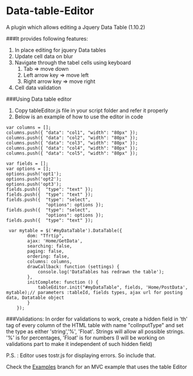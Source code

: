 Data-table-Editor
=================

A plugin which allows editing a Jquery Data Table (1.10.2)

###It provides following features:
1. In place editing for jquery Data tables
2. Update cell data on blur
3. Navigate through the tabel cells using keyboard
   1. Tab => move down
   2. Left arrow key => move left
   3. Right arrow key => move right
4. Cell data validation

###Using Data table editor

1. Copy tableEditor.js file in your script folder and refer it properly
2. Below is an example of how to use the editor in code

```
var columns = [];
columns.push({ "data": "col1", "width": "80px" });
columns.push({ "data": "col2", "width": "80px" });
columns.push({ "data": "col3", "width": "80px" });
columns.push({ "data": "col4", "width": "80px" });
columns.push({ "data": "col5", "width": "80px" });

var fields = [];
var options = [];
options.push('opt1');
options.push('opt2');
options.push('opt3');
fields.push({  "type": "text" });
fields.push({  "type": "text" });
fields.push({  "type": "select",
               "options": options });
fields.push({  "type": "select",
               "options": options });
fields.push({  "type": "text" });

 var mytable = $('#myDataTable').DataTable({
        dom: "Tfrtip",
        ajax: 'Home/GetData',
        searching: false,
        paging: false,
        ordering: false,
        columns: columns,
        drawCallback: function (settings) {
            console.log('DataTables has redrawn the table');
        },
        initComplete: function () {
            tableEditor.init("#myDataTable", fields, 'Home/PostData', mytable);// parameters :tableId, fields types, ajax url for posting data, Datatable object
        }
    });

```

###Validations:
In order for validations to work, create a hidden field in 'th' tag of every column of the HTML table with name "colInputType" and set the type as either 'string','%', 'Float'. Strings will allow all possible strings. '%' is for percentages, 'Float' is for numbers
(I will be working on validations part to make it independent of such hidden field)


P.S. : Editor uses tostr.js for displaying errors. So include that.

Check the [Examples](https://github.com/shwetayadkikar/Data-table-Editor/tree/Examples) branch for an MVC example that uses the table Editor
